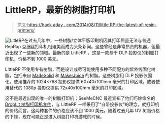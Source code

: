 # LittleRP，最新的树脂打印机

> 原文:[https://hack aday . com/2014/08/11/little RP-the-latest-of-resin-printers/](https://hackaday.com/2014/08/11/littlerp-the-latest-of-the-resin-printers/)

![LitleRP](../Images/c3a33e8b4a60e0acd27457ce63d72964.png)在过去几年中，一些树脂/立体平版印刷机因其打印质量无法与普通 RepRap 型细丝打印机相媲美而成为头条新闻。这些曾经是非常昂贵的机器，但最近出现了一些新的领域。最新的是 LittleRP ，这是一款基于 DLP 投影仪的树脂打印机，价格不到 1000 美元。

LittleRP 不使用专有树脂，而是设计成尽可能使用多种不同配方的紫外线固化树脂，包括来自 [MadeSolid](http://madesolid.com/) 和 [MakerJuice](http://makerjuice.com/) 的树脂。这些树脂用 DLP 投影仪固化，使用推荐的 1024×768 投影仪提供 60x40x100mm 毫米的打印区域，或者使用替代的 1080p 投影仪提供 72x40x100mm 毫米的打印区域。

这不是最近出现的唯一的树脂打印机；SeeMeCNC 最近宣布了他们巧妙命名的 [DropLit 树脂打印机套件](http://seemecnc.com/products/droplit-diy-kit)，与 LittleRP 一样采用了“自带投影仪”的理念。就打印机的价格而言，这两种套件的价格应该不到 1000 美元。随着过去几年 UV 树脂价格的下降，现在可能正是进入树脂打印机游戏的时候。